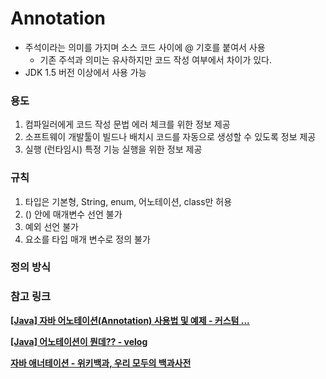 # Annotation

- 주석이라는 의미를 가지며 소스 코드 사이에 @ 기호를 붙여서 사용
  - 기존 주석과 의미는 유사하지만 코드 작성 여부에서 차이가 있다.
- JDK 1.5 버전 이상에서 사용 가능

### 용도

1. 컴파일러에게 코드 작성 문법 에러 체크를 위한 정보 제공
2. 소프트웨이 개발툴이 빌드나 배치시 코드를 자동으로 생성할 수 있도록 정보 제공
3. 실행 (런타임시) 특정 기능 실행을 위한 정보 제공

### 규칙

1. 타입은 기본형, String, enum, 어노테이션, class만 허용
2. () 안에 매개변수 선언 불가
3. 예외 선언 불가
4. 요소를 타입 매개 변수로 정의 불가

### 정의 방식

### 참고 링크

**[[Java] 자바 어노테이션(Annotation) 사용법 및 예제 - 커스텀 ...](https://hbase.tistory.com/169)**

**[[Java] 어노테이션이 뭔데?? - velog](https://velog.io/@jkijki12/annotation)**

**[자바 애너테이션 - 위키백과, 우리 모두의 백과사전](https://ko.wikipedia.org/wiki/%EC%9E%90%EB%B0%94_%EC%95%A0%EB%84%88%ED%85%8C%EC%9D%B4%EC%85%98)**
